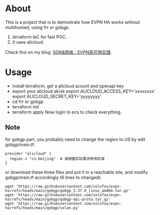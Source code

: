 
# About

This is a project that is to demostrate how EVPN HA works without multihomed, using frr or gobgp. 
1. terraform IaC for fast POC.
2. It uses alicloud.

Check this on my blog: [SDN&网络：EVPN高可用实践](https://solofox.github.io/2025/08/29/evpn-ha-over-multiple-tunnels.html).

# Usage
- install terraform, get a alicloud acount and openapi key 
- export your alicloud ak/sk
export ALICLOUD_ACCESS_KEY='xxxxxxxx'
export ALICLOUD_SECRET_KEY='yyyyyyyy'
- cd frr or gobgp
- terraform init
- terraform apply
Now login to ecs to check everything.

## Note
for gobgp part, you probably need to change the region to US by edit gobgp/main.tf:
```hcl
provider "alicloud" {
  region = "cn-beijing"  # 请根据实际需求修改区域
}
```
or download these three files and put it in a reachable site, and modify gobgp/main.tf accordingly (6 lines to changed):
```
wget 'https://raw.githubusercontent.com/solofox/evpn-ha/refs/heads/main/gobgp/gobgp_3.37.0_linux_amd64.tar.gz'
wget 'https://raw.githubusercontent.com/solofox/evpn-ha/refs/heads/main/gobgp/gobgp-api-proto.tar.gz'
wget 'https://raw.githubusercontent.com/solofox/evpn-ha/refs/heads/main/gobgp/vxlan.py'
```

